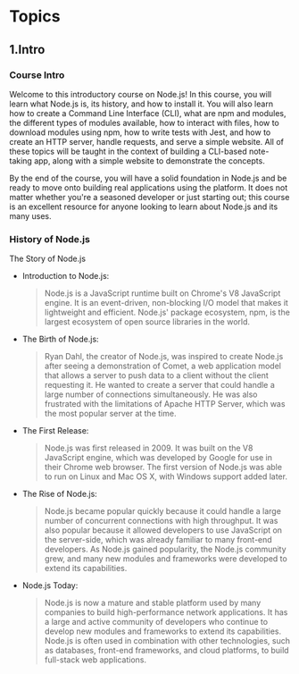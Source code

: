 # Topics
## 1.Intro
### Course Intro

Welcome to this introductory course on Node.js! In this course, you will learn what Node.js is, its history, and how to install it. You will also learn how to create a Command Line Interface (CLI), what are npm and modules, the different types of modules available, how to interact with files, how to download modules using npm, how to write tests with Jest, and how to create an HTTP server, handle requests, and serve a simple website. All of these topics will be taught in the context of building a CLI-based note-taking app, along with a simple website to demonstrate the concepts.

By the end of the course, you will have a solid foundation in Node.js and be ready to move onto building real applications using the platform. It does not matter whether you're a seasoned developer or just starting out; this course is an excellent resource for anyone looking to learn about Node.js and its many uses.

### History of Node.js

 The Story of Node.js

- Introduction to Node.js:
  > Node.js is a JavaScript runtime built on Chrome's V8 JavaScript engine. It is an event-driven, non-blocking I/O model that makes it lightweight and efficient. Node.js' package ecosystem, npm, is the largest ecosystem of open source libraries in the world.
- The Birth of Node.js:
  > Ryan Dahl, the creator of Node.js, was inspired to create Node.js after seeing a demonstration of Comet, a web application model that allows a server to push data to a client without the client requesting it. He wanted to create a server that could handle a large number of connections simultaneously. He was also frustrated with the limitations of Apache HTTP Server, which was the most popular server at the time.
- The First Release:
  > Node.js was first released in 2009. It was built on the V8 JavaScript engine, which was developed by Google for use in their Chrome web browser. The first version of Node.js was able to run on Linux and Mac OS X, with Windows support added later.
- The Rise of Node.js:
  > Node.js became popular quickly because it could handle a large number of concurrent connections with high throughput. It was also popular because it allowed developers to use JavaScript on the server-side, which was already familiar to many front-end developers. As Node.js gained popularity, the Node.js community grew, and many new modules and frameworks were developed to extend its capabilities.
- Node.js Today:
  > Node.js is now a mature and stable platform used by many companies to build high-performance network applications. It has a large and active community of developers who continue to develop new modules and frameworks to extend its capabilities. Node.js is often used in combination with other technologies, such as databases, front-end frameworks, and cloud platforms, to build full-stack web applications.